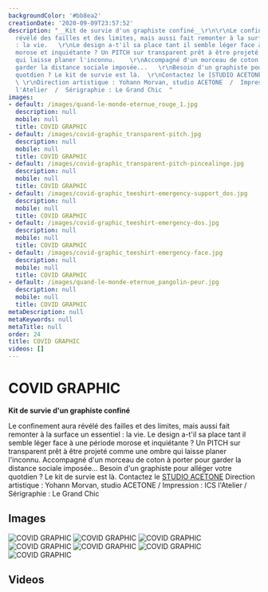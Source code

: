 ```yaml
---
backgroundColor: '#bb8ea2'
creationDate: '2020-09-09T23:57:52'
description: "__Kit de survie d'un graphiste confiné__\r\n\r\nLe confinement aura
  révélé des failles et des limites, mais aussi fait remonter à la surface un essentiel
  : la vie.   \r\nLe design a-t'il sa place tant il semble léger face à une période
  morose et inquiétante ? Un PITCH sur transparent prêt à être projeté comme une ombre
  qui laisse planer l'inconnu.    \r\nAccompagné d'un morceau de coton à porter pour
  garder la distance sociale imposée...   \r\nBesoin d'un graphiste pour alléger votre
  quotdien ? Le kit de survie est là.  \r\nContactez le [STUDIO ACETONE](http://www.acetone-graphik.com/contact)
  \ \r\nDirection artistique : Yohann Morvan, studio ACETONE  /  Impression : ICS
  l'Atelier  /  Sérigraphie : Le Grand Chic  "
images:
- default: /images/quand-le-monde-eternue_rouge_1.jpg
  description: null
  mobile: null
  title: COVID GRAPHIC
- default: /images/covid-graphic_transparent-pitch.jpg
  description: null
  mobile: null
  title: COVID GRAPHIC
- default: /images/covid-graphic_transparent-pitch-pincealinge.jpg
  description: null
  mobile: null
  title: COVID GRAPHIC
- default: /images/covid-graphic_teeshirt-emergency-support_dos.jpg
  description: null
  mobile: null
  title: COVID GRAPHIC
- default: /images/covid-graphic_teeshirt-emergency-dos.jpg
  description: null
  mobile: null
  title: COVID GRAPHIC
- default: /images/covid-graphic_teeshirt-emergency-face.jpg
  description: null
  mobile: null
  title: COVID GRAPHIC
- default: /images/quand-le-monde-eternue_pangolin-peur.jpg
  description: null
  mobile: null
  title: COVID GRAPHIC
metaDescription: null
metaKeywords: null
metaTitle: null
order: 24
title: COVID GRAPHIC
videos: []
---
```


# COVID GRAPHIC

__Kit de survie d'un graphiste confiné__

Le confinement aura révélé des failles et des limites, mais aussi fait remonter à la surface un essentiel : la vie.
Le design a-t'il sa place tant il semble léger face à une période morose et inquiétante ? Un PITCH sur transparent prêt à être projeté comme une ombre qui laisse planer l'inconnu.
Accompagné d'un morceau de coton à porter pour garder la distance sociale imposée...
Besoin d'un graphiste pour alléger votre quotdien ? Le kit de survie est là.
Contactez le [STUDIO ACETONE](http://www.acetone-graphik.com/contact)
Direction artistique : Yohann Morvan, studio ACETONE  /  Impression : ICS l'Atelier  /  Sérigraphie : Le Grand Chic

## Images

![COVID GRAPHIC](/images/quand-le-monde-eternue_rouge_1.jpg)
![COVID GRAPHIC](/images/covid-graphic_transparent-pitch.jpg)
![COVID GRAPHIC](/images/covid-graphic_transparent-pitch-pincealinge.jpg)
![COVID GRAPHIC](/images/covid-graphic_teeshirt-emergency-support_dos.jpg)
![COVID GRAPHIC](/images/covid-graphic_teeshirt-emergency-dos.jpg)
![COVID GRAPHIC](/images/covid-graphic_teeshirt-emergency-face.jpg)
![COVID GRAPHIC](/images/quand-le-monde-eternue_pangolin-peur.jpg)

## Videos
